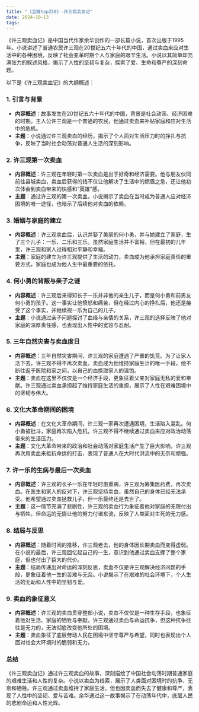 ```yaml
---
title: "《豆瓣top250》-许三观卖血记"
date: 2024-10-13
tags: 
---
```

《许三观卖血记》是中国当代作家余华创作的一部长篇小说，首次出版于1995年。小说讲述了普通农民许三观在20世纪五六十年代的中国，通过卖血来应对生活中的各种困境，反映了社会变革时期个人与家庭的艰辛生活。小说以其简单却充满张力的叙述风格，揭示了人性的坚韧与复杂，探索了爱、生命和尊严的深刻命题。

以下是《许三观卖血记》的大纲概述：

### 1. **引言与背景**
- **内容概述**：故事发生在20世纪五六十年代的中国，背景是社会动荡、经济困难的时期。主人公许三观是一个普通的农民，他通过卖血来补贴家庭和应对生活中的危机。
- **主题**：小说通过许三观卖血的经历，揭示了个人面对生活压力时的挣扎与抗争，反映了当时社会动荡对普通人生活的深刻影响。

### 2. **许三观第一次卖血**
- **内容概述**：许三观在年轻时第一次卖血是出于好奇和经济需要。他与朋友伙同前往县城卖血，卖血后获得的钱不仅让他解决了生活中的燃眉之急，还让他初次体会到卖血带来的快感和“英雄”感。
- **主题**：通过许三观的第一次卖血，小说揭示了卖血在当时成为普通人应对经济困境的唯一途径，也暗示了后续他对卖血的依赖。

### 3. **婚姻与家庭的建立**
- **内容概述**：许三观卖血后，认识并娶了美丽的何小勇，并与她建立了家庭，生了三个儿子：一乐、二乐和三乐。虽然家庭生活并不富裕，但在最初的几年里，许三观和家人过得相对平静和幸福。
- **主题**：家庭的建立为许三观提供了生活的动力，卖血成为他承担家庭责任的重要方式，家庭也成为他人生中最重要的依托。

### 4. **何小勇的背叛与亲子之谜**
- **内容概述**：许三观后来得知长子一乐并非他的亲生儿子，而是何小勇和前男友何小勇的孩子。这一事实让他愤怒和痛苦，但在经过内心的挣扎后，他还是接受了这个事实，并继续视一乐为自己的儿子。
- **主题**：小说通过亲子问题探讨了血缘与亲情的关系，许三观的选择反映了他对家庭的深厚责任感，也表现出人性中的宽容与忍耐。

### 5. **三年自然灾害与卖血度日**
- **内容概述**：三年自然灾害期间，许三观的家庭遭遇了严重的饥荒。为了让家人活下去，许三观不得不再次卖血。卖血成为他维持家庭生计的唯一手段，他不断往返于医院和家之间，以自己的血换取家人的温饱。
- **主题**：卖血在这里不仅仅是一个经济手段，更象征着父亲对家庭无私的爱和奉献。许三观通过卖血承担起了维持家庭生活的重担，展示了人性在艰难困境中的坚韧与伟大。

### 6. **文化大革命期间的困境**
- **内容概述**：在文化大革命期间，许三观一家再次遭遇困境，生活陷入混乱。何小勇被批斗，家庭再次陷入危机，许三观不得不继续通过卖血来应对政治动荡带来的生活压力。
- **主题**：文化大革命带来的政治和社会动荡对家庭生活产生了巨大影响，许三观再次用卖血来抵抗命运的打击，表现了普通人在大时代洪流中的无奈和顽强。

### 7. **许一乐的生病与最后一次卖血**
- **内容概述**：许三观的长子一乐在年轻时患重病，许三观为筹集医药费，再次卖血。在医生和家人的反对下，许三观坚持卖血，虽然自己的身体已经无法承受。他希望通过卖血拯救儿子，但一乐最终还是去世了。
- **主题**：这一情节充满了悲剧性，许三观的卖血行为象征着他对家庭的无限付出与牺牲，但命运的无情让他的努力付诸东流，反映了人类面对生死的无力感。

### 8. **结局与反思**
- **内容概述**：随着时间的推移，许三观老去，他的身体因长期卖血而变得虚弱。在小说的最后，许三观回忆起自己的一生，意识到他通过卖血支撑了整个家庭，但也付出了巨大的代价。
- **主题**：结局传递出对命运的深刻反思，卖血不仅是许三观解决经济问题的手段，更象征着他一生的苦难与无奈。小说揭示了在艰难的社会环境下，个人生活的无助和人性中的坚韧与爱。

### 9. **卖血的象征意义**
- **内容概述**：许三观的卖血贯穿整部小说，卖血不仅仅是一种生存手段，也象征着他对生活、家庭的牺牲与奉献。许三观通过卖血与命运抗争，但这种抗争往往是无力的，无法彻底改变他所处的困境。
- **主题**：卖血象征了底层劳动人民在困境中坚守尊严与希望，同时也表现出个人面对社会大环境时的脆弱和无力。

### **总结**
《许三观卖血记》通过许三观卖血的故事，深刻描绘了中国社会动荡时期普通家庭的艰难生活和人性的复杂。小说以卖血为线索，展示了人类面对困境时的抗争、无奈和牺牲。许三观通过卖血维持了家庭生活，但也因卖血而失去了健康和尊严，表现了人性中的坚韧、爱与苦难。余华通过这一故事揭示了在动荡年代中，底层人民的悲剧命运和人性光辉。
